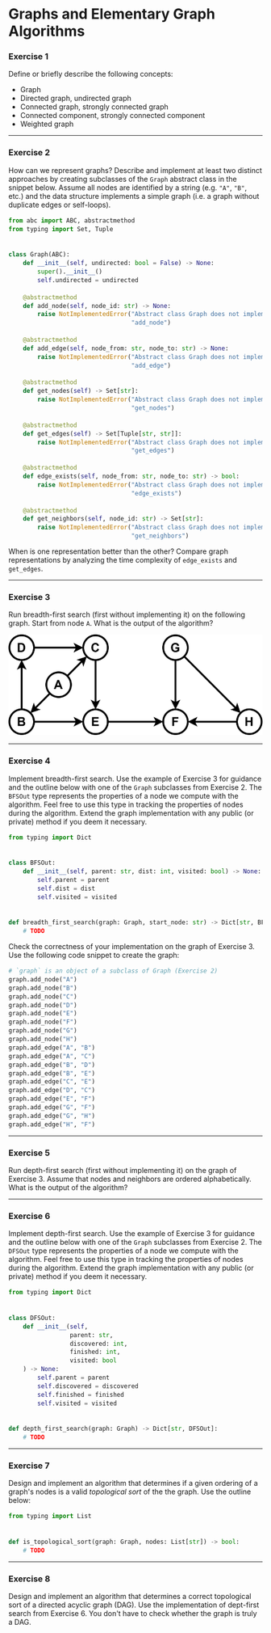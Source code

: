 # Graphs and Elementary Graph Algorithms

### Exercise 1

Define or briefly describe the following concepts:
- Graph
- Directed graph, undirected graph
- Connected graph, strongly connected graph
- Connected component, strongly connected component
- Weighted graph

---

### Exercise 2

How can we represent graphs? Describe and implement at least two distinct approaches by creating subclasses of the `Graph` abstract class in the snippet below. Assume all nodes are identified by a string (e.g. `"A"`, `"B"`, etc.) and the data structure implements a simple graph (i.e. a graph without duplicate edges or self-loops).

```py
from abc import ABC, abstractmethod
from typing import Set, Tuple


class Graph(ABC):
    def __init__(self, undirected: bool = False) -> None:
        super().__init__()
        self.undirected = undirected

    @abstractmethod
    def add_node(self, node_id: str) -> None:
        raise NotImplementedError("Abstract class Graph does not implement "
                                  "add_node")

    @abstractmethod
    def add_edge(self, node_from: str, node_to: str) -> None:
        raise NotImplementedError("Abstract class Graph does not implement "
                                  "add_edge")

    @abstractmethod
    def get_nodes(self) -> Set[str]:
        raise NotImplementedError("Abstract class Graph does not implement "
                                  "get_nodes")

    @abstractmethod
    def get_edges(self) -> Set[Tuple[str, str]]:
        raise NotImplementedError("Abstract class Graph does not implement "
                                  "get_edges")

    @abstractmethod
    def edge_exists(self, node_from: str, node_to: str) -> bool:
        raise NotImplementedError("Abstract class Graph does not implement "
                                  "edge_exists")

    @abstractmethod
    def get_neighbors(self, node_id: str) -> Set[str]:
        raise NotImplementedError("Abstract class Graph does not implement "
                                  "get_neighbors")
```

When is one representation better than the other? Compare graph representations by analyzing the time complexity of `edge_exists` and `get_edges`.

---

### Exercise 3

Run breadth-first search (first without implementing it) on the following graph. Start from node `A`. What is the output of the algorithm?

![Directed graph](img/09_graphs_exercise03.svg)

---

### Exercise 4

Implement breadth-first search. Use the example of Exercise 3 for guidance and the outline below with one of the `Graph` subclasses from Exercise 2. The `BFSOut` type represents the properties of a node we compute with the algorithm. Feel free to use this type in tracking the properties of nodes during the algorithm. Extend the graph implementation with any public (or private) method if you deem it necessary.

```py
from typing import Dict


class BFSOut:
    def __init__(self, parent: str, dist: int, visited: bool) -> None:
        self.parent = parent
        self.dist = dist
        self.visited = visited


def breadth_first_search(graph: Graph, start_node: str) -> Dict[str, BFSOut]:
    # TODO
```

Check the correctness of your implementation on the graph of Exercise 3. Use the following code snippet to create the graph:

```py
# `graph` is an object of a subclass of Graph (Exercise 2)
graph.add_node("A")
graph.add_node("B")
graph.add_node("C")
graph.add_node("D")
graph.add_node("E")
graph.add_node("F")
graph.add_node("G")
graph.add_node("H")
graph.add_edge("A", "B")
graph.add_edge("A", "C")
graph.add_edge("B", "D")
graph.add_edge("B", "E")
graph.add_edge("C", "E")
graph.add_edge("D", "C")
graph.add_edge("E", "F")
graph.add_edge("G", "F")
graph.add_edge("G", "H")
graph.add_edge("H", "F")
```

---

### Exercise 5

Run depth-first search (first without implementing it) on the graph of Exercise 3. Assume that nodes and neighbors are ordered alphabetically. What is the output of the algorithm?

---

### Exercise 6

Implement depth-first search. Use the example of Exercise 3 for guidance and the outline below with one of the `Graph` subclasses from Exercise 2. The `DFSOut` type represents the properties of a node we compute with the algorithm. Feel free to use this type in tracking the properties of nodes during the algorithm. Extend the graph implementation with any public (or private) method if you deem it necessary.


```py
from typing import Dict


class DFSOut:
    def __init__(self,
                 parent: str,
                 discovered: int,
                 finished: int,
                 visited: bool
    ) -> None:
        self.parent = parent
        self.discovered = discovered
        self.finished = finished
        self.visited = visited


def depth_first_search(graph: Graph) -> Dict[str, DFSOut]:
    # TODO
```

---

### Exercise 7

Design and implement an algorithm that determines if a given ordering of a graph's nodes is a valid *topological sort* of the the graph. Use the outline below:

```py
from typing import List


def is_topological_sort(graph: Graph, nodes: List[str]) -> bool:
    # TODO
```

---

### Exercise 8

Design and implement an algorithm that determines a correct topological sort of a directed acyclic graph (DAG). Use the implementation of dept-first search from Exercise 6. You don't have to check whether the graph is truly a DAG.

